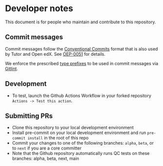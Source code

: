 Developer notes
===============

This document is for people who maintain and contribute to this
repository.

Commit messages
---------------

Commit messages follow the [Conventional
Commits](https://www.conventionalcommits.org/) format that is also
used by Tutor and Open edX. See
[OEP-0051](https://open-edx-proposals.readthedocs.io/en/latest/best-practices/oep-0051-bp-conventional-commits.html)
for details.

We enforce the prescribed [type
prefixes](https://open-edx-proposals.readthedocs.io/en/latest/best-practices/oep-0051-bp-conventional-commits.html#type)
to be used in commit messages via
[Gitlint](https://jorisroovers.com/gitlint/).

Development
-----------

- To test, launch the Github Actions Workflow in your forked repository ```Actions -> Test this action```.

Submitting PRs
--------------

- Clone this repository to your local development environment
- Install pre-commit on your local development environment and run `pre-commit install` in the root of this repo
- Commit your changes to one of the following branches: `alpha`, `beta`, or to `next` if you are a core committer
- Note that the Github repository automatically runs QC tests on these branches: alpha, beta, next, main
